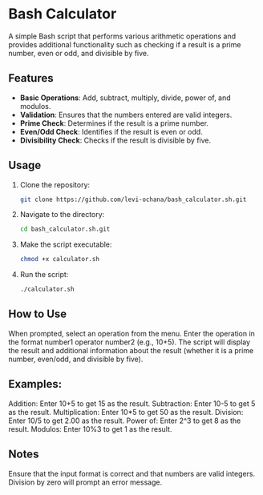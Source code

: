 # Bash Calculator

A simple Bash script that performs various arithmetic operations and provides additional functionality such as checking if a result is a prime number, even or odd, and divisible by five.

## Features

- **Basic Operations**: Add, subtract, multiply, divide, power of, and modulos.
- **Validation**: Ensures that the numbers entered are valid integers.
- **Prime Check**: Determines if the result is a prime number.
- **Even/Odd Check**: Identifies if the result is even or odd.
- **Divisibility Check**: Checks if the result is divisible by five.

## Usage

1. Clone the repository:
   ```bash
   git clone https://github.com/levi-ochana/bash_calculator.sh.git

2. Navigate to the directory:
   ```bash
   cd bash_calculator.sh.git

3. Make the script executable:
   ```bash
   chmod +x calculator.sh

4. Run the script:
   ```bash
   ./calculator.sh

## How to Use

When prompted, select an operation from the menu.
Enter the operation in the format number1 operator number2 (e.g., 10+5).
The script will display the result and additional information about the result (whether it is a prime number, even/odd, and divisible by five).

## Examples:

Addition: Enter 10+5 to get 15 as the result.
Subtraction: Enter 10-5 to get 5 as the result.
Multiplication: Enter 10*5 to get 50 as the result.
Division: Enter 10/5 to get 2.00 as the result.
Power of: Enter 2^3 to get 8 as the result.
Modulos: Enter 10%3 to get 1 as the result.


## Notes
Ensure that the input format is correct and that numbers are valid integers.
Division by zero will prompt an error message.


